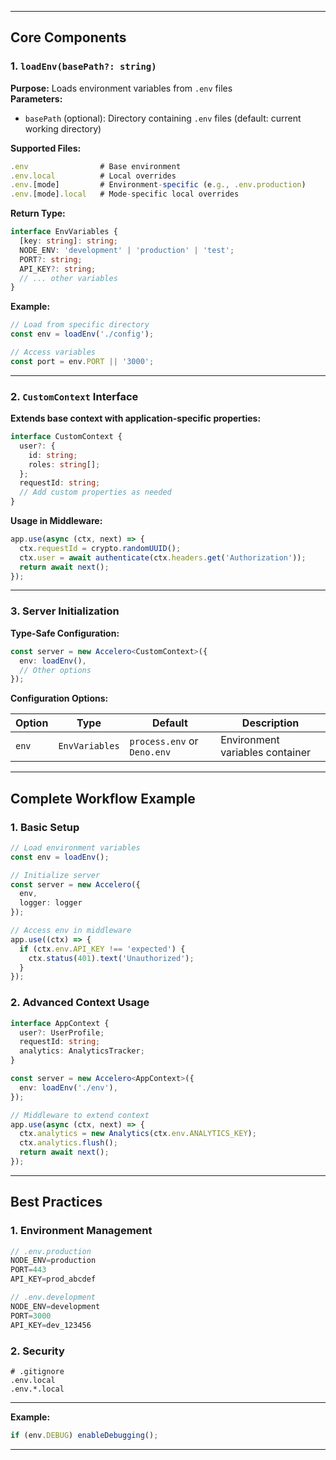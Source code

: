 
---

## **Core Components**

### **1. `loadEnv(basePath?: string)`**

**Purpose:** Loads environment variables from `.env` files  
**Parameters:**

- `basePath` (optional): Directory containing `.env` files (default: current working directory)

**Supported Files:**

```js
.env                # Base environment
.env.local          # Local overrides
.env.[mode]         # Environment-specific (e.g., .env.production)
.env.[mode].local   # Mode-specific local overrides
```

**Return Type:**  

```typescript
interface EnvVariables {
  [key: string]: string;
  NODE_ENV: 'development' | 'production' | 'test';
  PORT?: string;
  API_KEY?: string;
  // ... other variables
}
```

**Example:**

```typescript
// Load from specific directory
const env = loadEnv('./config');

// Access variables
const port = env.PORT || '3000';
```

---

### **2. `CustomContext` Interface**

**Extends base context with application-specific properties:**

```typescript
interface CustomContext {
  user?: {
    id: string;
    roles: string[];
  };
  requestId: string;
  // Add custom properties as needed
}
```

**Usage in Middleware:**

```typescript
app.use(async (ctx, next) => {
  ctx.requestId = crypto.randomUUID();
  ctx.user = await authenticate(ctx.headers.get('Authorization'));
  return await next();
});
```

---

### **3. Server Initialization**

**Type-Safe Configuration:**

```typescript
const server = new Accelero<CustomContext>({
  env: loadEnv(),
  // Other options
});
```

**Configuration Options:**

| Option | Type | Default | Description |
|--------|------|---------|-------------|
| `env` | `EnvVariables` | `process.env` or `Deno.env` | Environment variables container |

---

## **Complete Workflow Example**

### **1. Basic Setup**

```typescript
// Load environment variables
const env = loadEnv();

// Initialize server
const server = new Accelero({
  env,
  logger: logger
});

// Access env in middleware
app.use((ctx) => {
  if (ctx.env.API_KEY !== 'expected') {
    ctx.status(401).text('Unauthorized');
  }
});
```

### **2. Advanced Context Usage**

```typescript
interface AppContext {
  user?: UserProfile;
  requestId: string;
  analytics: AnalyticsTracker;
}

const server = new Accelero<AppContext>({
  env: loadEnv('./env'),
});

// Middleware to extend context
app.use(async (ctx, next) => {
  ctx.analytics = new Analytics(ctx.env.ANALYTICS_KEY);
  ctx.analytics.flush();
  return await next();
});
```

---

## **Best Practices**

### **1. Environment Management**

```typescript
// .env.production
NODE_ENV=production
PORT=443
API_KEY=prod_abcdef

// .env.development
NODE_ENV=development
PORT=3000
API_KEY=dev_123456
```

### **2. Security**

```text
# .gitignore
.env.local
.env.*.local
```

---

**Example:**

```typescript
if (env.DEBUG) enableDebugging();
```

---
